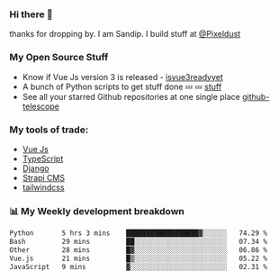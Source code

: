 ### Hi there 👋

thanks for dropping by.
I am Sandip. I build stuff at [@Pixeldust](github.com/pixeldust-in/)

###  **My Open Source Stuff**

 - Know if Vue Js version 3 is released -  [isvue3readyyet](https://github.com/sandiprb/isvue3readyyet)
 - A bunch of Python scripts to get stuff done 💤 💤 [stuff](https://github.com/sandiprb/stuff)
 - See all your starred Github repositories at one single place [github-telescope](https://github.com/sandiprb/github-telescope)



###  **My tools of trade:**
 - [Vue Js](https://github.com/vuejs/vue/)
 - [TypeScript](https://github.com/microsoft/TypeScript)
 - [Django](github.com/django/django)
 - [Strapi CMS](github.com/strapi/strapi)
 - [tailwindcss](https://github.com/tailwindlabs/tailwindcss)


###  📊 **My Weekly development breakdown**
<!--START_SECTION:waka-->

```txt
Python       5 hrs 3 mins    ██████████████████▓░░░░░░   74.29 %
Bash         29 mins         ██░░░░░░░░░░░░░░░░░░░░░░░   07.34 %
Other        28 mins         █▓░░░░░░░░░░░░░░░░░░░░░░░   06.86 %
Vue.js       21 mins         █▒░░░░░░░░░░░░░░░░░░░░░░░   05.22 %
JavaScript   9 mins          ▓░░░░░░░░░░░░░░░░░░░░░░░░   02.31 %
```

<!--END_SECTION:waka-->
